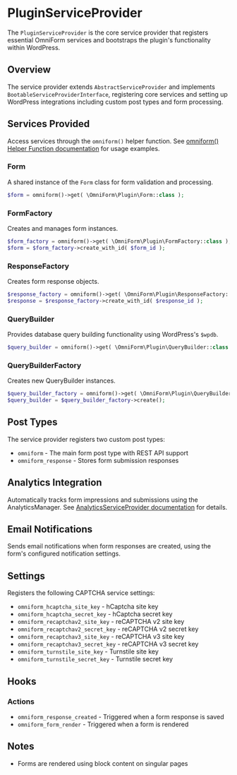 # PluginServiceProvider

The `PluginServiceProvider` is the core service provider that registers essential OmniForm services and bootstraps the plugin's functionality within WordPress.

## Overview

The service provider extends `AbstractServiceProvider` and implements `BootableServiceProviderInterface`, registering core services and setting up WordPress integrations including custom post types and form processing.

## Services Provided

Access services through the `omniform()` helper function. See [omniform() Helper Function documentation](omniform-function.md) for usage examples.

### Form

A shared instance of the `Form` class for form validation and processing.

```php
$form = omniform()->get( \OmniForm\Plugin\Form::class );
```

### FormFactory

Creates and manages form instances.

```php
$form_factory = omniform()->get( \OmniForm\Plugin\FormFactory::class );
$form = $form_factory->create_with_id( $form_id );
```

### ResponseFactory

Creates form response objects.

```php
$response_factory = omniform()->get( \OmniForm\Plugin\ResponseFactory::class );
$response = $response_factory->create_with_id( $response_id );
```

### QueryBuilder

Provides database query building functionality using WordPress's `$wpdb`.

```php
$query_builder = omniform()->get( \OmniForm\Plugin\QueryBuilder::class );
```

### QueryBuilderFactory

Creates new QueryBuilder instances.

```php
$query_builder_factory = omniform()->get( \OmniForm\Plugin\QueryBuilderFactory::class );
$query_builder = $query_builder_factory->create();
```

## Post Types

The service provider registers two custom post types:

- `omniform` - The main form post type with REST API support
- `omniform_response` - Stores form submission responses

## Analytics Integration

Automatically tracks form impressions and submissions using the AnalyticsManager. See [AnalyticsServiceProvider documentation](analytics-service-provider.md) for details.

## Email Notifications

Sends email notifications when form responses are created, using the form's configured notification settings.

## Settings

Registers the following CAPTCHA service settings:

- `omniform_hcaptcha_site_key` - hCaptcha site key
- `omniform_hcaptcha_secret_key` - hCaptcha secret key
- `omniform_recaptchav2_site_key` - reCAPTCHA v2 site key
- `omniform_recaptchav2_secret_key` - reCAPTCHA v2 secret key
- `omniform_recaptchav3_site_key` - reCAPTCHA v3 site key
- `omniform_recaptchav3_secret_key` - reCAPTCHA v3 secret key
- `omniform_turnstile_site_key` - Turnstile site key
- `omniform_turnstile_secret_key` - Turnstile secret key

## Hooks

### Actions

- `omniform_response_created` - Triggered when a form response is saved
- `omniform_form_render` - Triggered when a form is rendered

## Notes

- Forms are rendered using block content on singular pages
